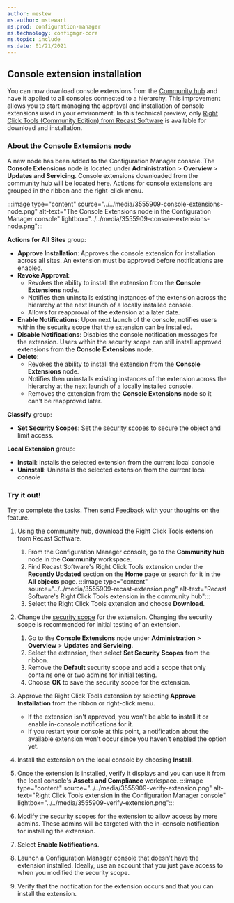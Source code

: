 ```yaml
---
author: mestew
ms.author: mstewart
ms.prod: configuration-manager
ms.technology: configmgr-core
ms.topic: include
ms.date: 01/21/2021
---
```

## <a name="bkmk_extensions"></a> Console extension installation
<!--3555909-->
You can now download console extensions from the [Community hub](../../../../servers/manage/community-hub.md) and have it applied to all consoles connected to a hierarchy. This improvement allows you to start managing the approval and installation of console extensions used in your environment. In this technical preview, only [Right Click Tools (Community Edition) from Recast Software](https://www.recastsoftware.com/right-click-tools) is available for download and installation.

### About the Console Extensions node

A new node has been added to the Configuration Manager console. The **Console Extensions** node is located under **Administration** > **Overview** > **Updates and Servicing**. Console extensions downloaded from the community hub will be located here. Actions for console extensions are grouped in the ribbon and the right-click menu.


:::image type="content" source="../../media/3555909-console-extensions-node.png" alt-text="The Console Extensions node in the Configuration Manager console" lightbox="../../media/3555909-console-extensions-node.png":::

**Actions for All Sites** group:
- **Approve Installation**: Approves the console extension for installation across all sites. An extension must be approved before notifications are enabled.
- **Revoke Approval**:
   - Revokes the ability to install the extension from the **Console Extensions** node.
   - Notifies then uninstalls existing instances of the extension across the hierarchy at the next launch of a locally installed console.
   - Allows for reapproval of the extension at a later date.
- **Enable Notifications**: Upon next launch of the console, notifies users within the security scope that the extension can be installed.
- **Disable Notifications**: Disables the console notification messages for the extension. Users within the security scope can still install approved extensions from the **Console Extensions** node.  
- **Delete**:
   - Revokes the ability to install the extension from the **Console Extensions** node.
   - Notifies then uninstalls existing instances of the extension across the hierarchy at the next launch of a locally installed console.
   - Removes the extension from the **Console Extensions** node so it can't be reapproved later.

**Classify** group:

- **Set Security Scopes**: Set the [security scopes](../../../../understand/fundamentals-of-role-based-administration.md#bkmk_PlanScope) to secure the object and limit access.

**Local Extension** group:

- **Install**: Installs the selected extension from the current local console
- **Uninstall**: Uninstalls the selected extension from the current local console

### Try it out!

Try to complete the tasks. Then send [Feedback](../../technical-preview-2003.md#bkmk_feedback) with your thoughts on the feature.

1. Using the community hub, download the Right Click Tools extension from Recast Software.

   1. From the Configuration Manager console, go to the **Community hub** node in the **Community** workspace.
   1. Find Recast Software's Right Click Tools extension under the **Recently Updated** section on the **Home** page or search for it in the **All objects** page.
   :::image type="content" source="../../media/3555909-recast-extension.png" alt-text="Recast Software's Right Click Tools extension in the community hub":::
   1. Select the Right Click Tools extension and choose **Download**.

1. Change the [security scope](../../../../understand/fundamentals-of-role-based-administration.md#bkmk_PlanScope) for the extension. Changing the security scope is recommended for initial testing of an extension.
   1. Go to the **Console Extensions** node under **Administration** > **Overview** > **Updates and Servicing**.
   1. Select the extension, then select **Set Security Scopes** from the ribbon.
   1. Remove the **Default** security scope and add a scope that only contains one or two admins for initial testing.
   1. Choose **OK** to save the security scope for the extension.

1. Approve the Right Click Tools extension by selecting **Approve Installation** from the ribbon or right-click menu.
   - If the extension isn't approved, you won't be able to install it or enable in-console notifications for it.
   - If you restart your console at this point, a notification about the available extension won't occur since you haven't enabled the option yet.
1. Install the extension on the local console by choosing **Install**.
1. Once the extension is installed, verify it displays and you can use it from the local console's **Assets and Compliance** workspace.
   :::image type="content" source="../../media/3555909-verify-extension.png" alt-text="Right Click Tools extension in the Configuration Manager console" lightbox="../../media/3555909-verify-extension.png":::

1. Modify the security scopes for the extension to allow access by more admins. These admins will be targeted with the in-console notification for installing the extension.
1. Select **Enable Notifications**.
1. Launch a Configuration Manager console that doesn't have the extension installed. Ideally, use an account that you just gave access to when you modified the security scope.
1. Verify that the notification for the extension occurs and that you can install the extension.

